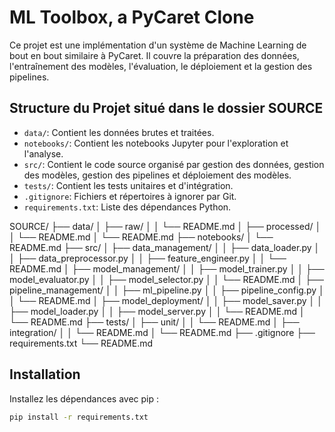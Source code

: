 # ML Toolbox, a PyCaret Clone

Ce projet est une implémentation d'un système de Machine Learning de bout en bout similaire à PyCaret. Il couvre la préparation des données, l'entraînement des modèles, l'évaluation, le déploiement et la gestion des pipelines.

## Structure du Projet situé dans le dossier SOURCE

- `data/`: Contient les données brutes et traitées.
- `notebooks/`: Contient les notebooks Jupyter pour l'exploration et l'analyse.
- `src/`: Contient le code source organisé par gestion des données, gestion des modèles, gestion des pipelines et déploiement des modèles.
- `tests/`: Contient les tests unitaires et d'intégration.
- `.gitignore`: Fichiers et répertoires à ignorer par Git.
- `requirements.txt`: Liste des dépendances Python.


SOURCE/
├── data/
│   ├── raw/
│   │   └── README.md
│   ├── processed/
│   │   └── README.md
│   └── README.md
├── notebooks/
│   └── README.md
├── src/
│   ├── data_management/
│   │   ├── data_loader.py
│   │   ├── data_preprocessor.py
│   │   ├── feature_engineer.py
│   │   └── README.md
│   ├── model_management/
│   │   ├── model_trainer.py
│   │   ├── model_evaluator.py
│   │   ├── model_selector.py
│   │   └── README.md
│   ├── pipeline_management/
│   │   ├── ml_pipeline.py
│   │   ├── pipeline_config.py
│   │   └── README.md
│   ├── model_deployment/
│   │   ├── model_saver.py
│   │   ├── model_loader.py
│   │   ├── model_server.py
│   │   └── README.md
│   └── README.md
├── tests/
│   ├── unit/
│   │   └── README.md
│   ├── integration/
│   │   └── README.md
│   └── README.md
├── .gitignore
├── requirements.txt
└── README.md

## Installation

Installez les dépendances avec pip :

```bash
pip install -r requirements.txt